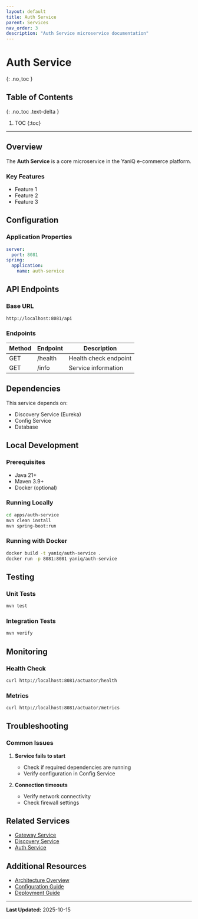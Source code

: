 ```yaml
---
layout: default
title: Auth Service
parent: Services
nav_order: 3
description: "Auth Service microservice documentation"
---
```


# Auth Service
{: .no_toc }

## Table of Contents
{: .no_toc .text-delta }

1. TOC
{:toc}

---

## Overview

The **Auth Service** is a core microservice in the YaniQ e-commerce platform.

### Key Features

- Feature 1
- Feature 2
- Feature 3

## Configuration

### Application Properties

```yaml
server:
  port: 8081
spring:
  application:
    name: auth-service
```

## API Endpoints

### Base URL

```
http://localhost:8081/api
```

### Endpoints

| Method | Endpoint | Description |
|--------|----------|-------------|
| GET | /health | Health check endpoint |
| GET | /info | Service information |

## Dependencies

This service depends on:

- Discovery Service (Eureka)
- Config Service
- Database

## Local Development

### Prerequisites

- Java 21+
- Maven 3.9+
- Docker (optional)

### Running Locally

```bash
cd apps/auth-service
mvn clean install
mvn spring-boot:run
```

### Running with Docker

```bash
docker build -t yaniq/auth-service .
docker run -p 8081:8081 yaniq/auth-service
```

## Testing

### Unit Tests

```bash
mvn test
```

### Integration Tests

```bash
mvn verify
```

## Monitoring

### Health Check

```bash
curl http://localhost:8081/actuator/health
```

### Metrics

```bash
curl http://localhost:8081/actuator/metrics
```

## Troubleshooting

### Common Issues

1. **Service fails to start**
   - Check if required dependencies are running
   - Verify configuration in Config Service

2. **Connection timeouts**
   - Verify network connectivity
   - Check firewall settings

## Related Services

- [Gateway Service](GATEWAY_SERVICE.md)
- [Discovery Service](DISCOVERY_SERVICE.md)
- [Auth Service](AUTH_SERVICE.md)

## Additional Resources

- [Architecture Overview](../pages/guides/ARCHITECTURE.md)
- [Configuration Guide](../pages/guides/CONFIGURATION.md)
- [Deployment Guide](../pages/guides/DEPLOYMENT.md)

---

**Last Updated:** 2025-10-15
